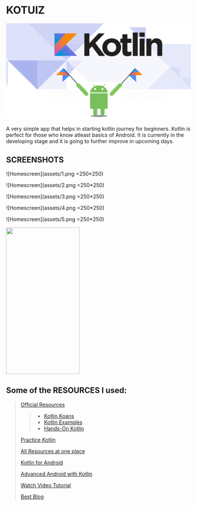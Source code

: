 # KOTUIZ
![KOTLIN](assets/KOTLIN.png)

A very simple app that helps in starting kotlin journey for beginners. Kotlin is perfect for those who know atleast basics of Android.
It is currently in the developing stage and it is going to further improve in upcoming days.

## SCREENSHOTS
![Homescreen](assets/1.png =250*250)

![Homescreen](assets/2.png =250*250)

![Homescreen](assets/3.png =250*250)

![Homescreen](assets/4.png =250*250)

![Homescreen](assets/5.png =250*250)

<img src="(assets/5.png" data-canonical-src="https://gyazo.com/eb5c5741b6a9a16c692170a41a49c858.png" width="200" height="400" />

## Some of the RESOURCES I used:
> [Official Resources](https://kotlinlang.org/)
>
>> - [Kotlin Koans](https://play.kotlinlang.org/koans/)
>> - [Kotlin Examples](https://play.kotlinlang.org/byExample/overview)
>> - [Hands-On Kotlin](https://play.kotlinlang.org/hands-on/overview)
> 
> [Practice Kotlin](https://play.kotlinlang.org)
>
> [All Resources at one place](https://eventsonair.withgoogle.com/events/kotlin/resources)
>
> [Kotlin for Android](https://developer.android.com/courses/kotlin-android-fundamentals/overview)
>
> [Advanced Android with Kotlin](https://developer.android.com/courses/kotlin-android-advanced/overview)
>
> [Watch Video Tutorial](https://www.youtube.com/watch?v=F9UC9DY-vIU)
>
> [Best Blog](https://blog.kotlin-academy.com/)
